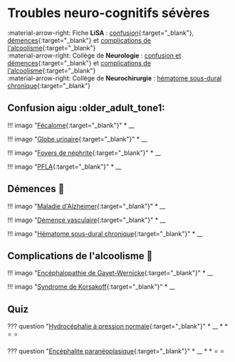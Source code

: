 # Troubles neuro-cognitifs sévères

:material-arrow-right: Fiche **LiSA** : [confusion](https://livret.uness.fr/lisa/2024/Confusion,_d%C3%A9mences._(voir_item_132)){:target="_blank"}, [démences](https://livret.uness.fr/lisa/2024/Troubles_cognitifs_du_sujet_%C3%A2g%C3%A9._(voir_item_108)){:target="_blank"} et [complications de l'alcoolisme](https://livret.uness.fr/lisa/2024/Conna%C3%AEtre_les_complications_m%C3%A9dicales_g%C3%A9n%C3%A9rales_principales_de_la_consommation_d%E2%80%99alcool_OIC-076-12-A){:target="_blank"}  
:material-arrow-right: Collège de **Neurologie** : [confusion et démences](https://www.cen-neurologie.fr/fr/deuxieme-cycle/confusion-troubles-cognitifs-demence){:target="_blank"} et [complications de l'alcoolisme](https://www.cen-neurologie.fr/fr/deuxieme-cycle/addiction-lalcool-complications-neurologiques-lalcoolisme){:target="_blank"}  
:material-arrow-right: Collège de **Neurochirurgie** : [hématome sous-dural chronique](https://campus.neurochirurgie.fr/article1786.html){:target="_blank"}


## Confusion aigu :older_adult_tone1:

!!! imago "[Fécalome](){:target="_blank"}"
    * __

!!! imago "[Globe urinaire](){:target="_blank"}"
    * __

!!! imago "[Foyers de néphrite](){:target="_blank"}"
    * __

!!! imago "[PFLA](){:target="_blank"}"
    * __


## Démences :exploding_head:

!!! imago "[Maladie d'Alzheimer](){:target="_blank"}"
    * __

!!! imago "[Démence vasculaire](){:target="_blank"}"
    * __

!!! imago "[Hématome sous-dural chronique](){:target="_blank"}"
    * __


## Complications de l'alcoolisme :champagne:

!!! imago "[Encéphalopathie de Gayet-Wernicke](){:target="_blank"}"
    * __

!!! imago "[Syndrome de Korsakoff](){:target="_blank"}"
    * __


## Quiz

??? question "[Hydrocéphalie à pression normale](){:target="_blank"}"
    * __
    * 
    * :star:  :star:

??? question "[Encéphalite paranéoplasique](){:target="_blank"}"
    * __
    * 
    * :star:  :star: